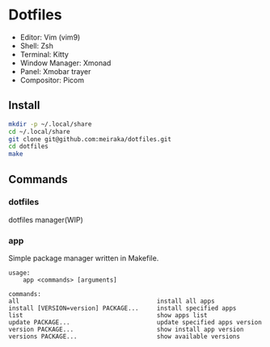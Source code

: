 # Dotfiles

* Editor: Vim (vim9)
* Shell: Zsh
* Terminal: Kitty
* Window Manager: Xmonad
* Panel: Xmobar trayer
* Compositor: Picom

## Install

```zsh
mkdir -p ~/.local/share
cd ~/.local/share
git clone git@github.com:meiraka/dotfiles.git
cd dotfiles
make
```

## Commands
### dotfiles

dotfiles manager(WIP)

### app

Simple package manager written in Makefile.

```
usage:
	app <commands> [arguments]

commands:
all                                      install all apps
install [VERSION=version] PACKAGE...     install specified apps
list                                     show apps list
update PACKAGE...                        update specified apps version
version PACKAGE...                       show install app version
versions PACKAGE...                      show available versions
```

